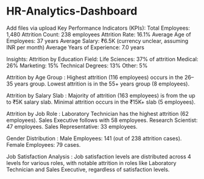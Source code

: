 # HR-Analytics-Dashboard

Add files via upload
Key Performance Indicators (KPIs):
Total Employees: 1,480
Attrition Count: 238 employees
Attrition Rate: 16.1%
Average Age of Employees: 37 years
Average Salary: ₹6.5K (currency unclear, assuming INR per month)
Average Years of Experience: 7.0 years

Insights:
Attrition by Education Field:
Life Sciences: 37% of attrition
Medical: 26%
Marketing: 15%
Technical Degrees: 13%
Other: 5%

Attrition by Age Group :
Highest attrition (116 employees) occurs in the 26–35 years group.
Lowest attrition is in the 55+ years group (8 employees).

Attrition by Salary Slab :
Majority of attrition (163 employees) is from the up to ₹5K salary slab.
Minimal attrition occurs in the ₹15K+ slab (5 employees).

Attrition by Job Role :
Laboratory Technician has the highest attrition (62 employees).
Sales Executive follows with 58 employees.
Research Scientist: 47 employees.
Sales Representative: 33 employees.

Gender Distribution :
Male Employees: 141 (out of 238 attrition cases).
Female Employees: 79 cases.

Job Satisfaction Analysis :
Job satisfaction levels are distributed across 4 levels for various roles, with notable attrition in roles like Laboratory Technician and Sales Executive, regardless of satisfaction levels.
